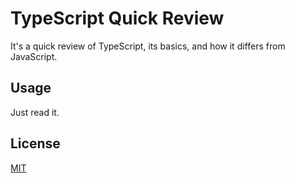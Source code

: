 # TypeScript Quick Review

It's a quick review of TypeScript, its basics, and how it differs from JavaScript.

## Usage
Just read it.

## License
[MIT](https://choosealicense.com/licenses/mit/)